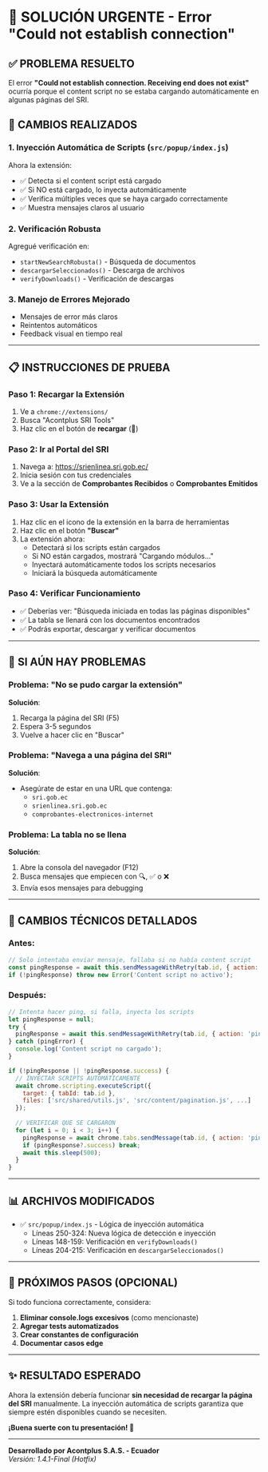 # 🚨 SOLUCIÓN URGENTE - Error "Could not establish connection"

## ✅ PROBLEMA RESUELTO

El error **"Could not establish connection. Receiving end does not exist"** ocurría porque el content script no se estaba cargando automáticamente en algunas páginas del SRI.

## 🔧 CAMBIOS REALIZADOS

### 1. **Inyección Automática de Scripts** (`src/popup/index.js`)

Ahora la extensión:
- ✅ Detecta si el content script está cargado
- ✅ Si NO está cargado, lo inyecta automáticamente
- ✅ Verifica múltiples veces que se haya cargado correctamente
- ✅ Muestra mensajes claros al usuario

### 2. **Verificación Robusta**

Agregué verificación en:
- `startNewSearchRobusta()` - Búsqueda de documentos
- `descargarSeleccionados()` - Descarga de archivos
- `verifyDownloads()` - Verificación de descargas

### 3. **Manejo de Errores Mejorado**

- Mensajes de error más claros
- Reintentos automáticos
- Feedback visual en tiempo real

---

## 📋 INSTRUCCIONES DE PRUEBA

### Paso 1: Recargar la Extensión
1. Ve a `chrome://extensions/`
2. Busca "Acontplus SRI Tools"
3. Haz clic en el botón de **recargar** (🔄)

### Paso 2: Ir al Portal del SRI
1. Navega a: https://srienlinea.sri.gob.ec/
2. Inicia sesión con tus credenciales
3. Ve a la sección de **Comprobantes Recibidos** o **Comprobantes Emitidos**

### Paso 3: Usar la Extensión
1. Haz clic en el icono de la extensión en la barra de herramientas
2. Haz clic en el botón **"Buscar"**
3. La extensión ahora:
   - Detectará si los scripts están cargados
   - Si NO están cargados, mostrará "Cargando módulos..."
   - Inyectará automáticamente todos los scripts necesarios
   - Iniciará la búsqueda automáticamente

### Paso 4: Verificar Funcionamiento
- ✅ Deberías ver: "Búsqueda iniciada en todas las páginas disponibles"
- ✅ La tabla se llenará con los documentos encontrados
- ✅ Podrás exportar, descargar y verificar documentos

---

## 🐛 SI AÚN HAY PROBLEMAS

### Problema: "No se pudo cargar la extensión"
**Solución**: 
1. Recarga la página del SRI (F5)
2. Espera 3-5 segundos
3. Vuelve a hacer clic en "Buscar"

### Problema: "Navega a una página del SRI"
**Solución**: 
- Asegúrate de estar en una URL que contenga:
  - `sri.gob.ec`
  - `srienlinea.sri.gob.ec`
  - `comprobantes-electronicos-internet`

### Problema: La tabla no se llena
**Solución**:
1. Abre la consola del navegador (F12)
2. Busca mensajes que empiecen con 🔍, ✅ o ❌
3. Envía esos mensajes para debugging

---

## 🎯 CAMBIOS TÉCNICOS DETALLADOS

### Antes:
```javascript
// Solo intentaba enviar mensaje, fallaba si no había content script
const pingResponse = await this.sendMessageWithRetry(tab.id, { action: 'ping' }, 2);
if (!pingResponse) throw new Error('Content script no activo');
```

### Después:
```javascript
// Intenta hacer ping, si falla, inyecta los scripts
let pingResponse = null;
try {
  pingResponse = await this.sendMessageWithRetry(tab.id, { action: 'ping' }, 1);
} catch (pingError) {
  console.log('Content script no cargado');
}

if (!pingResponse || !pingResponse.success) {
  // INYECTAR SCRIPTS AUTOMÁTICAMENTE
  await chrome.scripting.executeScript({
    target: { tabId: tab.id },
    files: ['src/shared/utils.js', 'src/content/pagination.js', ...]
  });
  
  // VERIFICAR QUE SE CARGARON
  for (let i = 0; i < 3; i++) {
    pingResponse = await chrome.tabs.sendMessage(tab.id, { action: 'ping' });
    if (pingResponse?.success) break;
    await this.sleep(500);
  }
}
```

---

## 📊 ARCHIVOS MODIFICADOS

- ✅ `src/popup/index.js` - Lógica de inyección automática
  - Líneas 250-324: Nueva lógica de detección e inyección
  - Líneas 148-159: Verificación en `verifyDownloads()`
  - Líneas 204-215: Verificación en `descargarSeleccionados()`

---

## 🚀 PRÓXIMOS PASOS (OPCIONAL)

Si todo funciona correctamente, considera:

1. **Eliminar console.logs excesivos** (como mencionaste)
2. **Agregar tests automatizados**
3. **Crear constantes de configuración**
4. **Documentar casos edge**

---

## ✨ RESULTADO ESPERADO

Ahora la extensión debería funcionar **sin necesidad de recargar la página del SRI** manualmente. La inyección automática de scripts garantiza que siempre estén disponibles cuando se necesiten.

**¡Buena suerte con tu presentación! 🎉**

---

**Desarrollado por Acontplus S.A.S. - Ecuador**  
*Versión: 1.4.1-Final (Hotfix)*
